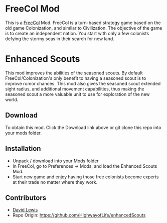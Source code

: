 # FreeCol Mod
This is a [FreeCol](http://www.freecol.org/) Mod. FreeCol is a turn-based strategy game based on the old game Colonization, and similar to Civilization. The objective of the game is to create an independent nation. You start with only a few colonists defying the stormy seas in their search for new land.

# Enhanced Scouts
This mod improves the abilities of the seasoned scouts. By default FreeCol/Colonization's only benefit to having a seasoned scout is to improve rumor chances. This mod also gives the seasoned scout extended sight radius, and additional movement capabilities, thus making the seasoned scout a more valuable unit to use for exploration of the new world.

## Download
To obtain this mod. Click the Download link above or git clone this repo into your mods folder.

## Installation
* Unpack / download into your Mods folder
* In FreeCol, go to Preferences -> Mods, and load the Enhanced Scouts Mod.
* Start new game and enjoy having those free colonists become experts at their trade no matter where they work.

## Contributors
* [David Lewis](https://github.com/HighwayofLife)
* Repo Origin: https://github.com/HighwayofLife/enhancedScouts
